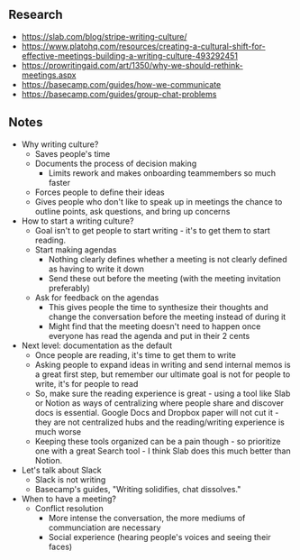 ## Research
- https://slab.com/blog/stripe-writing-culture/
- https://www.platohq.com/resources/creating-a-cultural-shift-for-effective-meetings-building-a-writing-culture-493292451
- https://prowritingaid.com/art/1350/why-we-should-rethink-meetings.aspx
- https://basecamp.com/guides/how-we-communicate
- https://basecamp.com/guides/group-chat-problems

## Notes
- Why writing culture?
	- Saves people's time
	- Documents the process of decision making
		- Limits rework and makes onboarding teammembers so much faster
	- Forces people to define their ideas
	- Gives people who don't like to speak up in meetings the chance to outline points, ask questions, and bring up concerns 
- How to start a writing culture?
	- Goal isn't to get people to start writing - it's to get them to start reading.
	- Start making agendas
		- Nothing clearly defines whether a meeting is not clearly defined as having to write it down
		- Send these out before the meeting (with the meeting invitation preferably)
	- Ask for feedback on the agendas
		- This gives people the time to synthesize their thoughts and change the conversation before the meeting instead of during it
		- Might find that the meeting doesn't need to happen once everyone has read the agenda and put in their 2 cents
- Next level: documentation as the default
	- Once people are reading, it's time to get them to write
	- Asking people to expand ideas in writing and send internal memos is a great first step, but remember our ultimate goal is not for people to write, it's for people to read
	- So, make sure the reading experience is great - using a tool like Slab or Notion as ways of centralizing where people share and discover docs is essential. Google Docs and Dropbox paper will not cut it - they are not centralized hubs and the reading/writing experience is much worse
	- Keeping these tools organized can be a pain though - so prioritize one with a great Search tool - I think Slab does this much better than Notion.
- Let's talk about Slack
	- Slack is not writing
	- Basecamp's guides, "Writing solidifies, chat dissolves."
- When to have a meeting?
	- Conflict resolution
		- More intense the conversation, the more mediums of communciation are necessary
		- Social experience (hearing people's voices and seeing their faces)